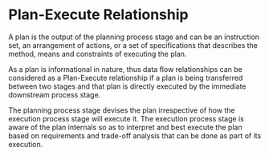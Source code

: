 # Plan-Execute Relationship

A plan is the output of the planning process stage and can be an instruction set, an arrangement of actions, or a set of specifications that describes the method, means and constraints of executing the plan.

As a plan is informational in nature, thus data flow relationships can be considered as a Plan-Execute relationship if a plan is being transferred between two stages and that plan is directly executed by the immediate downstream process stage.

The planning process stage devises the plan irrespective of how the execution process stage will execute it. The execution process stage is aware of the plan internals so as to interpret and best execute the plan based on requirements and trade-off analysis that can be done as part of its execution.
